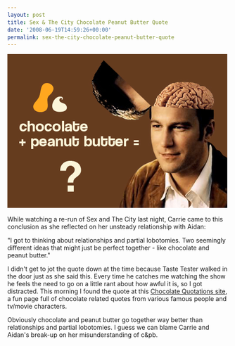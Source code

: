 ```yaml
---
layout: post
title: Sex & The City Chocolate Peanut Butter Quote
date: '2008-06-19T14:59:26+00:00'
permalink: sex-the-city-chocolate-peanut-butter-quote
---
```

<img src='images/uploads/2008/06/aidan.jpg' alt='Aidan Carrie' class="yellowborder"/>

While watching a re-run of Sex and The City last night, Carrie came to this conclusion as she reflected on her unsteady relationship with Aidan:

"I got to thinking about relationships and partial lobotomies. Two seemingly different ideas that might just be perfect together - like chocolate and peanut butter."

I didn't get to jot the quote down at the time because Taste Tester walked in the door just as she said this. Every time he catches me watching the show he feels the need to go on a little rant about how awful it is, so I got distracted. This morning I found the quote at this <a href="http://www.danschocolate.com/Chocolate-Fun/Quotations.html">Chocolate Quotations site</a>, a fun page full of chocolate related quotes from various famous people and tv/movie characters.

Obviously chocolate and peanut butter go together way better than relationships and partial lobotomies. I guess we can blame Carrie and Aidan's break-up on her misunderstanding of c&pb. 
